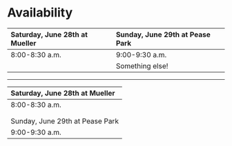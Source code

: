 # Availability

| Saturday, June 28th at Mueller | Sunday, June 29th at Pease Park |
| :----------------------------- | :------------------------------ |
| 8:00-8:30 a.m.                 | 9:00-9:30 a.m.                  |
|                                | Something else!                 |


---

| Saturday, June 28th at Mueller |
| :----------------------------- |
| 8:00-8:30 a.m.                 |
|                                |
|                                |
| Sunday, June 29th at Pease Park |
| 9:00-9:30 a.m.                 |

